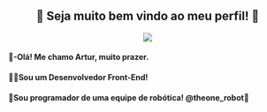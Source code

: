 <h2 align="center">
  💙 Seja muito bem vindo ao meu perfil! 💙
</h2>

<p align="center"> 
    <img src="https://readme-typing-svg.herokuapp.com?color=%2336BCF7&size=24&center=true&lines=Estudante+de+Programa%C3%A7%C3%A3o;Front-end+Developer"(https://git.io/typing-svg)>
 </p>

<h4>👾-Olá! Me chamo Artur, muito prazer.</h2>

<h4>👨‍💻Sou um Desenvolvedor Front-End!</h2>
<h4>🤖Sou programador de uma equipe de robótica! @theone_robot🖤 </h2>
